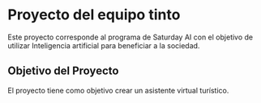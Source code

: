 # Proyecto del equipo tinto

Este proyecto corresponde al programa de Saturday AI con el objetivo de utilizar
Inteligencia artificial para beneficiar a la sociedad.

## Objetivo del Proyecto
El proyecto tiene como objetivo crear un asistente virtual turístico.
